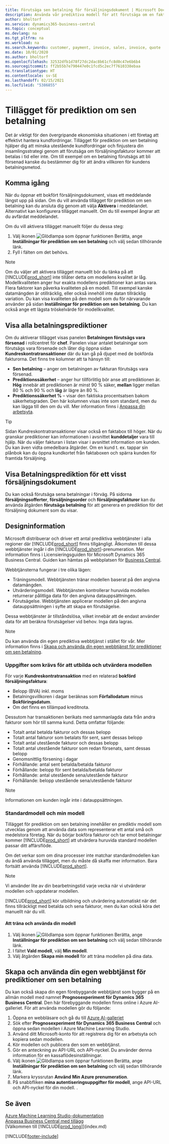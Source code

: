 ```yaml
---
title: Förutsäga sen betalning för försäljningsdokument | Microsoft Docs
description: Använda vår prediktiva modell för att förutsäga om en faktura kommer att betalas i tid eller inte.
author: bholtorf
ms.service: dynamics365-business-central
ms.topic: conceptual
ms.devlang: na
ms.tgt_pltfrm: na
ms.workload: na
ms.search.keywords: customer, payment, invoice, sales, invoice, quote
ms.date: 10/01/2020
ms.author: bholtorf
ms.openlocfilehash: 32532dfb1d78f27dc2dac8b61cfc8d0c47e6b6b4
ms.sourcegitcommit: ff2b55b7e790447e0c1fcd5c2ec7f7610338ebaa
ms.translationtype: HT
ms.contentlocale: sv-SE
ms.lasthandoff: 02/15/2021
ms.locfileid: "5386855"
---
```

# <a name="the-late-payment-prediction-extension"></a>Tillägget för prediktion om sen betalning  
Det är viktigt för den övergripande ekonomiska situationen i ett företag att effektivt hantera kundfordringar. Tillägget för prediktion om sen betalning hjälper dig att minska utestående kundfordringar och finjustera din insamlingsstrategi genom att förutsäga om försäljningsfakturor kommer att betalas i tid eller inte. Om till exempel om en betalning förutsägs att bli försenad kanske du bestämmer dig för att ändra villkoren för kundens betalningsmetod.

## <a name="getting-started"></a>Komma igång

När du öppnar ett bokfört försäljningsdokument, visas ett meddelande längst upp på sidan. Om du vill använda tillägget för prediktion om sen betalning kan du ansluta dig genom att välja **Aktivera** i meddelandet. Alternativt kan konfigurera tillägget manuellt. Om du till exempel ångrar att du avfärdat meddelandet.  

Om du vill aktivera tillägget manuellt följer du dessa steg:

1. Välj ikonen ![Glödlampa som öppnar funktionen Berätta](media/ui-search/search_small.png "Berätta vad du vill göra"), ange **Inställningar för prediktion om sen betalning** och välj sedan tillhörande länk.  
2. Fyll i fälten om det behövs.

> [!Note]
> Om du väljer att aktivera tillägget manuellt bör du tänka på att [!INCLUDE[prod_short](includes/prod_short.md)] inte tillåter detta om modellens kvalitet är låg. Modellkvaliteten anger hur exakta modellens prediktioner kan antas vara. Flera faktorer kan påverka kvaliteten på en modell. Till exempel kanske datamängden är otillräcklig, eller också innehöll inte datan tillräcklig variation. Du kan visa kvaliteten på den modell som du för närvarande använder på sidan **Inställningar för prediktion om sen betalning**. Du kan också ange ett lägsta tröskelvärde för modellkvalitet.   

## <a name="viewing-all-payment-predictions"></a>Visa alla betalningsprediktioner
Om du aktiverar tillägget visas panelen **Betalningen förutsägs vara försenad** i rollcentret för **chef**. Panelen visar antalet betalningar som förutsägs vara försenade och låter dig öppna sidan **Kundreskontratransaktioner** där du kan gå på djupet med de bokförda fakturorna. Det finns tre kolumner att ta hänsyn till:  

* **Sen betalning** – anger om betalningen av fakturan förutsägs vara försenad.
* **Prediktionssäkerhet** – anger hur tillförlitlig bör anse att prediktionen är. **Hög** innebär att prediktionen är minst 90 % säker, **mellan** ligger mellan 80 % och 90 % och **låg** är lägre än 80 %.
* **Prediktionssäkerhet %** – visar den faktiska procentsatsen bakom säkerhetsgraden. Den här kolumnen visas inte som standard, men du kan lägga till den om du vill. Mer information finns i [Anpassa din arbetsyta](ui-personalization-user.md).

> [!Tip]
> Sidan Kundreskontratransaktioner visar också en faktabox till höger. När du granskar prediktioner kan informationen i avsnittet **kunddetaljer** vara till hjälp. När du väljer fakturan i listan visar i avsnittet information om kunden. Du kan även vidta omedelbara åtgärder. Om en kund t. ex. tappar sin plånbok kan du öppna kundkortet från faktaboxen och spärra kunden för framtida försäljning.  

## <a name="viewing-a-payment-prediction-for-a-specific-sales-document"></a>Visa Betalningsprediktion för ett visst försäljningsdokument
Du kan också förutsäga sena betalningar i förväg. På sidorna **försäljningsofferter**, **försäljningsorder** och **försäljningsfakturor** kan du använda åtgärden **förutsäga betalning** för att generera en prediktion för det försäljning dokument som du visar.

<!--## Scheduling Payment Predictions
On the **Late Payment Prediction Setup** page you can schedule updates to payment predictions for a time that is convenient for you. -->

## <a name="design-details"></a>Designinformation
Microsoft distribuerar och driver ett antal prediktiva webbtjänster i alla regioner där [!INCLUDE[prod_short](includes/prod_short.md)] finns tillgängligt. Åtkomsten till dessa webbtjänster ingår i din [!INCLUDE[prod_short](includes/prod_short.md)]-prenumeration. Mer information finns i Licensieringsguiden för Microsoft Dynamics 365 Business Central. Guiden kan hämtas på webbplatsen för [Business Central](https://dynamics.microsoft.com/en-us/business-central/overview/).

Webbtjänsterna fungerar i tre olika lägen:
- Träningsmodell. Webbtjänsten tränar modellen baserat på den angivna datamängden.
- Utvärderingsmodell. Webbtjänsten kontrollerar huruvida modellen returnerar pålitliga data för den angivna datauppsättningen.
- Förutsägelse. Webbtjänsten applicerar modellen på den angivna datauppsättningen i syfte att skapa en förutsägelse.

Dessa webbtjänster är tillståndslösa, vilket innebär att de endast använder data för att beräkna förutsägelser vid behov. Inga data lagras. 

> [!NOTE]  
>   Du kan använda din egen prediktiva webbtjänst i stället för vår. Mer information finns i [Skapa och använda din egen webbtjänst för prediktioner om sen betalning](#AnchorText). 

### <a name="data-required-to-train-and-evaluate-the-model"></a>Uppgifter som krävs för att utbilda och utvärdera modellen 
För varje **Kundreskontratransaktion** med en relaterad **bokförd försäljningsfaktura**:
- Belopp (BVA) inkl. moms
- Betalningsvillkoren i dagar beräknas som **Förfallodatum** minus **Bokföringsdatum**.
- Om det finns en tillämpad kreditnota. 

Dessutom har transaktionen berikats med sammanlagda data från andra fakturor som hör till samma kund. Detta omfattar följande:

- Totalt antal betalda fakturor och dessas belopp
- Totalt antal fakturor som betalats för sent, samt dessas belopp
- Totalt antal utestående fakturor och dessas belopp
- Totalt antal utestående fakturor som redan försenats, samt dessas belopp
- Genomsnittlig försening i dagar
- Förhållande: antal sent betalda/betalda fakturor
- Förhållande: belopp för sent betalda/betalda fakturor
- Förhållande: antal utestående sena/utestående fakturor
- Förhållande: belopp utestående sena/utestående fakturor
> [!Note]
> Informationen om kunden ingår inte i datauppsättningen.

### <a name="standard-model-and-my-model"></a>Standardmodell och min modell
Tillägget för prediktion om sen betalning innehåller en prediktiv modell som utvecklas genom att använda data som representerar ett antal små och medelstora företag. När du börjar bokföra fakturor och tar emot betalningar kommer [!INCLUDE[prod_short](includes/prod_short.md)] att utvärdera huruvida standard modellen passar ditt affärsflöde. 

Om det verkar som om dina processer inte matchar standardmodellen kan du ändå använda tillägget, men du måste då skaffa mer information. Bara fortsätt använda [!INCLUDE[prod_short](includes/prod_short.md)].
> [!Note]
> Vi använder lite av din bearbetningstid varje vecka när vi utvärderar modellen och uppdaterar modellen. 

[!INCLUDE[prod_short](includes/prod_short.md)] kör utbildning och utvärdering automatiskt när det finns tillräckligt med betalda och sena fakturor, men du kan också köra det manuellt när du vill.

#### <a name="to-train-and-use-your-model"></a>Att träna och använda din modell
1. Välj ikonen ![Glödlampa som öppnar funktionen Berätta](media/ui-search/search_small.png "Berätta vad du vill göra"), ange **Inställningar för prediktion om sen betalning** och välj sedan tillhörande länk.  
2. I fältet **Vald modell**, välj **Min modell**.
3. Välj åtgärden **Skapa min modell** för att träna modellen på dina data.  

## <a name="create-and-use-your-own-predictive-web-service-for-late-payment-prediction"></a><a name="AnchorText"> </a>Skapa och använda din egen webbtjänst för prediktioner om sen betalning
Du kan också skapa din egen förebyggande webbtjänst som bygger på en allmän modell med namnet **Prognosexperiment för Dynamics 365 Business Central**. Den här förebyggande modellen finns online i Azure AI-galleriet. För att använda modellen gör du följande:  

1. Öppna en webbläsare och gå du till [Azure AI-galleriet](https://go.microsoft.com/fwlink/?linkid=2086310)  
2. Sök efter **Prognosexperiment för Dynamics 365 Business Central** och öppna sedan modellen i Azure Machine Learning Studio.  
3. Använd ditt Microsoft-konto för att registrera dig för en arbetsyta och kopiera sedan modellen.  
4. Kör modellen och publicera den som en webbtjänst.  
5. Gör en anteckning av API-URL och API-nyckel. Du använder denna information för en kassaflödesinställningar.  
6. Välj ikonen ![Glödlampa som öppnar funktionen Berätta](media/ui-search/search_small.png "Berätta vad du vill göra"), ange **Inställningar för prediktion om sen betalning** och välj sedan tillhörande länk.  
7. Markera kryssrutan **Använd Min Azure prenumeration**.
8. På snabbfliken **mina autentiseringsuppgifter för modell**, ange API-URL och API-nyckel för din modell.  .  

## <a name="see-also"></a>Se även  
[Azure Machine Learning Studio-dokumentation](https://go.microsoft.com/fwlink/?linkid=861765)  
[Anpassa Business Central med tillägg](ui-extensions.md)  
[Välkommen till [!INCLUDE[prod_long](includes/prod_long.md)]](index.md)  


[!INCLUDE[footer-include](includes/footer-banner.md)]
